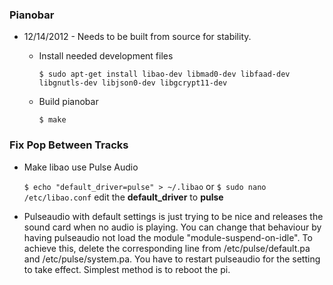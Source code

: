 ### Pianobar

* 12/14/2012 - Needs to be built from source for stability.
	* Install needed development files

		`$ sudo apt-get install libao-dev libmad0-dev libfaad-dev libgnutls-dev libjson0-dev libgcrypt11-dev`
	* Build pianobar

		`$ make`

### Fix Pop Between Tracks

* Make libao use Pulse Audio

	`$ echo "default_driver=pulse" > ~/.libao`
or
	`$ sudo nano /etc/libao.conf` edit the **default_driver** to **pulse**

* Pulseaudio with default settings is just trying to be nice and releases the sound card when no audio is
playing. You can change that behaviour by having pulseaudio not load the module "module-suspend-on-idle".
To achieve this, delete the corresponding line from /etc/pulse/default.pa and /etc/pulse/system.pa.
You have to restart pulseaudio for the setting to take effect. Simplest method is to reboot the pi.
